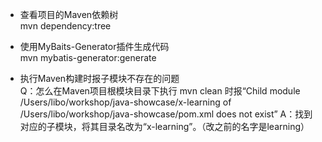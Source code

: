 
* 查看项目的Maven依赖树  
mvn dependency:tree

* 使用MyBaits-Generator插件生成代码  
mvn mybatis-generator:generate

* 执行Maven构建时报子模块不存在的问题  
Q：怎么在Maven项目根模块目录下执行 mvn clean 时报“Child module /Users/libo/workshop/java-showcase/x-learning of /Users/libo/workshop/java-showcase/pom.xml does not exist”
A：找到对应的子模块，将其目录名改为“x-learning”。（改之前的名字是learning）

